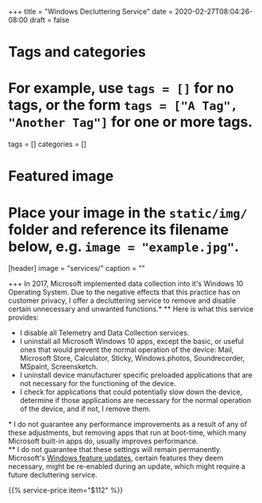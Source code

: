 +++
title = "Windows Decluttering Service"
date = 2020-02-27T08:04:26-08:00
draft = false

# Tags and categories
# For example, use `tags = []` for no tags, or the form `tags = ["A Tag", "Another Tag"]` for one or more tags.
tags = []
categories = []

# Featured image
# Place your image in the `static/img/` folder and reference its filename below, e.g. `image = "example.jpg"`.
[header]
image = "services/"
caption = ""

+++
In 2017, Microsoft implemented data collection into it's Windows 10 Operating System. Due to the negative effects that this practice has on customer privacy, I offer a decluttering service to remove and disable certain unnecessary and unwanted functions.* ** Here is what this service provides:

- I disable all Telemetry and Data Collection services.
- I uninstall all Microsoft Windows 10 apps, except the basic, or useful ones that would prevent the normal operation of the device: Mail, Microsoft Store, Calculator, Sticky, Windows.photos, Soundrecorder, MSpaint, Screensketch.
- I uninstall device manufacturer specific preloaded applications that are not necessary for the functioning of the device.
- I check for applications that could potentially slow down the device, determine if those applications are necessary for the normal operation of the device, and if not, I remove them.

\* I do not guarantee any performance improvements as a result of any of these adjustments, but removing apps that run at boot-time, which many Microsoft built-in apps do, usually improves performance.  
\** I do not guarantee that these settings will remain permanently. Microsoft's [Windows feature updates](updates/update-windows-feature-updates), certain features they deem necessary, might be re-enabled during an update, which might require a future decluttering service.   

{{% service-price item="$112" %}}